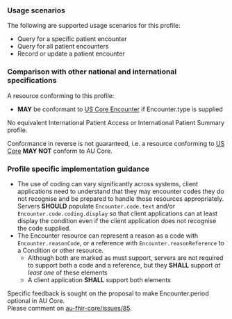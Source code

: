 ### Usage scenarios

The following are supported usage scenarios for this profile:

- Query for a specific patient encounter
- Query for all patient encounters
- Record or update a patient encounter


### Comparison with other national and international specifications

A resource conforming to this profile:
- **MAY** be conformant to [US Core Encounter](http://hl7.org/fhir/us/core/StructureDefinition/us-core-encounter) if Encounter.type is supplied

No equivalent International Patient Access or International Patient Summary profile.

Conformance in reverse is not guaranteed, i.e. a resource conforming to [US Core](http://hl7.org/fhir/us/core) **MAY NOT** conform to AU Core.


### Profile specific implementation guidance
- The use of coding can vary significantly across systems, client applications need to understand that they may encounter codes they do not recognise and be prepared to handle those resources appropriately. Servers **SHOULD** populate `Encounter.code.text` and/or `Encounter.code.coding.display` so that client applications can at least display the condition even if the client application does not recognise the code supplied. 
- The Encounter resource can represent a reason as a code with `Encounter.reasonCode`, or a reference with `Encounter.reasonReference` to a Condition or other resource.
  - Although both are marked as must support, servers are not required to support both a code and a reference, but they **SHALL** support *at least one* of these elements
  - A client application **SHALL** support both elements

<p class="request-for-feedback">Specific feedback is sought on the proposal to make Encounter.period optional in AU Core. <br/>Please comment on <a href="https://github.com/hl7au/au-fhir-core/issues/85">au-fhir-core/issues/85</a>.</p>





